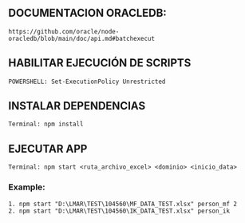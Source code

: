 ## DOCUMENTACION ORACLEDB:
    https://github.com/oracle/node-oracledb/blob/main/doc/api.md#batchexecut


## HABILITAR EJECUCIÓN DE SCRIPTS
    POWERSHELL: Set-ExecutionPolicy Unrestricted

## INSTALAR DEPENDENCIAS
    Terminal: npm install
## EJECUTAR APP
    Terminal: npm start <ruta_archivo_excel> <dominio> <inicio_data>

### Example: 
    1. npm start "D:\LMAR\TEST\104560\MF_DATA_TEST.xlsx" person_mf 2
    2. npm start "D:\LMAR\TEST\104560\IK_DATA_TEST.xlsx" person_ik